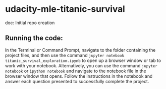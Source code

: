 # udacity-mle-titanic-survival
doc:  Initial repo creation

## Running the code:
In the Terminal or Command Prompt, navigate to the folder containing the project files, and then use the command `jupyter notebook titanic_survival_exploration.ipynb` to open up a browser window or tab to work with your notebook. Alternatively, you can use the command `jupyter notebook` or `ipython notebook` and navigate to the notebook file in the browser window that opens. Follow the instructions in the notebook and answer each question presented to successfully complete the project.
